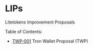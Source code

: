 # LIPs
Litetokens Improvement Proposals

Table of Contents:
- [TWP-001](https://github.com/tronprotocol/tips/blob/master/TWP-001.md) Tron Wallet Proposal (TWP)

